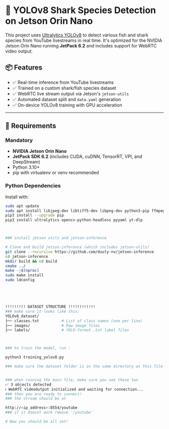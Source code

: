 # 🦈 YOLOv8 Shark Species Detection on Jetson Orin Nano

This project uses [Ultralytics YOLOv8](https://github.com/ultralytics/ultralytics) to detect various fish and shark species from YouTube livestreams in real time. It's optimized for the NVIDIA Jetson Orin Nano running **JetPack 6.2** and includes support for WebRTC video output.

## 📦 Features

- ✅ Real-time inference from YouTube livestreams
- ✅ Trained on a custom shark/fish species dataset
- ✅ WebRTC live stream output via Jetson's `jetson-utils`
- ✅ Automated dataset split and `data.yaml` generation
- ✅ On-device YOLOv8 training with GPU acceleration

---

## 🚀 Requirements

### Mandatory

- **NVIDIA Jetson Orin Nano**
- **JetPack SDK 6.2** (includes CUDA, cuDNN, TensorRT, VPI, and DeepStream)
- Python 3.10+
- pip with virtualenv or venv recommended

### Python Dependencies

Install with:

```bash
sudo apt update
sudo apt install libjpeg-dev libtiff5-dev libpng-dev python3-pip ffmpeg
pip3 install --upgrade pip
pip3 install ultralytics opencv-python-headless pyyaml yt-dlp



### install jetson utils and jetson-inference

# Clone and build jetson-inference (which includes jetson-utils)
git clone --recursive https://github.com/dusty-nv/jetson-inference
cd jetson-inference
mkdir build && cd build
cmake ../
make -j$(nproc)
sudo make install
sudo ldconfig





!!!!!!!!! DATASET STRUCTURE !!!!!!!!!!!!
### make sure it looks like this: 
YOLOv8_dataset/
├── classes.txt          # List of class names (one per line)
├── images/              # Raw image files
├── labels/              # YOLO-format .txt label files



### to train the model, run :

python3 training_yolov8.py

### make sure the dataset folder is in the same directory as this file


### when running the main file, make sure you see these two
✅ 3 objects detected
ℹ️ WebRTC videoOutput initialized and waiting for connection...
### then you are ready to connect!
### the stream should be at

http://<ip_address>:8554/youtube
### if it doesnt work remove '/youtube'

# Now you should be all set!











